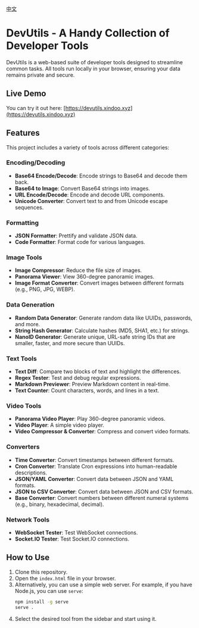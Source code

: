 [中文](README.md)

# DevUtils - A Handy Collection of Developer Tools

DevUtils is a web-based suite of developer tools designed to streamline common tasks. All tools run locally in your browser, ensuring your data remains private and secure.

## Live Demo

You can try it out here: [https://devutils.xindoo.xyz](https://devutils.xindoo.xyz)

## Features

This project includes a variety of tools across different categories:

### Encoding/Decoding
- **Base64 Encode/Decode**: Encode strings to Base64 and decode them back.
- **Base64 to Image**: Convert Base64 strings into images.
- **URL Encode/Decode**: Encode and decode URL components.
- **Unicode Converter**: Convert text to and from Unicode escape sequences.

### Formatting
- **JSON Formatter**: Prettify and validate JSON data.
- **Code Formatter**: Format code for various languages.

### Image Tools
- **Image Compressor**: Reduce the file size of images.
- **Panorama Viewer**: View 360-degree panoramic images.
- **Image Format Converter**: Convert images between different formats (e.g., PNG, JPG, WEBP).

### Data Generation
- **Random Data Generator**: Generate random data like UUIDs, passwords, and more.
- **String Hash Generator**: Calculate hashes (MD5, SHA1, etc.) for strings.
- **NanoID Generator**: Generate unique, URL-safe string IDs that are smaller, faster, and more secure than UUIDs.

### Text Tools
- **Text Diff**: Compare two blocks of text and highlight the differences.
- **Regex Tester**: Test and debug regular expressions.
- **Markdown Previewer**: Preview Markdown content in real-time.
- **Text Counter**: Count characters, words, and lines in a text.

### Video Tools
- **Panorama Video Player**: Play 360-degree panoramic videos.
- **Video Player**: A simple video player.
- **Video Compressor & Converter**: Compress and convert video formats.

### Converters
- **Time Converter**: Convert timestamps between different formats.
- **Cron Converter**: Translate Cron expressions into human-readable descriptions.
- **JSON/YAML Converter**: Convert data between JSON and YAML formats.
- **JSON to CSV Converter**: Convert data between JSON and CSV formats.
- **Base Converter**: Convert numbers between different numeral systems (e.g., binary, hexadecimal, decimal).

### Network Tools
- **WebSocket Tester**: Test WebSocket connections.
- **Socket.IO Tester**: Test Socket.IO connections.

## How to Use

1.  Clone this repository.
2.  Open the `index.html` file in your browser.
3.  Alternatively, you can use a simple web server. For example, if you have Node.js, you can use `serve`:
    ```bash
    npm install -g serve
    serve .
    ```
4.  Select the desired tool from the sidebar and start using it.